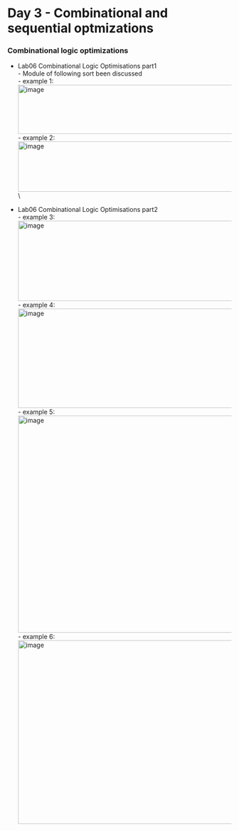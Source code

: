 # Day 3 - Combinational and sequential optmizations

### Combinational logic optimizations

- Lab06 Combinational Logic Optimisations part1\
        - Module of following sort been discussed\
            - example 1:\
<img width="616" height="110" alt="image" src="https://github.com/user-attachments/assets/1eae25ce-4000-4314-bf80-a88008950b8f" />\
            - example 2:\
<img width="551" height="113" alt="image" src="https://github.com/user-attachments/assets/e8579c39-dc77-4c6d-9ff4-98dfd8154ff5" />\

- Lab06 Combinational Logic Optimisations part2\
          - example 3:\
  <img width="1203" height="180" alt="image" src="https://github.com/user-attachments/assets/dffe44c9-1552-4c76-9272-d903fb907745" />\
          - example 4:\
  <img width="1215" height="223" alt="image" src="https://github.com/user-attachments/assets/a3377501-8e16-428f-89a6-cb154cce3d53" />\
          - example 5:\
  <img width="1267" height="487" alt="image" src="https://github.com/user-attachments/assets/be941d2f-b109-4239-84b9-76b41dfd7f13" />\
          - example 6:\
  <img width="1373" height="412" alt="image" src="https://github.com/user-attachments/assets/fe04a668-199d-4f41-b0a7-36106e6653e8" />





